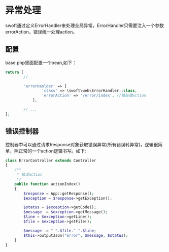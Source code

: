 # 异常处理

swoft通过定义ErrorHandler来处理全局异常，ErrorHandler只需要注入一个参数errorAction，错误统一处理action。

## 配置

base.php里面配置一个bean,如下：

```php
return [
        //...

        'errorHanlder' => [
                'class' => \swoft\web\ErrorHandler::class,
                'errorAction' => '/error/index', //错处理action
            ],

        // ...
];
```

## 错误控制器

控制器中可以通过请求Response对象获取错误异常\(所有错误转异常\)，逻辑很简单，照正常的一个action逻辑书写。如下:

```php
class ErrorController extends Controller
{
    /**
     * 错误action
     */
    public function actionIndex()
    {
        $response = App::getResponse();
        $exception = $response->getException();

        $status = $exception->getCode();
        $message  = $exception->getMessage();
        $line = $exception->getLine();
        $file = $exception->getFile();

        $message .= " ".$file." ".$line;
        $this->outputJson("error", $message, $status);
    }
}
```



